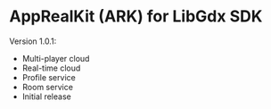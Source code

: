 AppRealKit (ARK) for LibGdx SDK
=============

Version 1.0.1:
* Multi-player cloud
* Real-time cloud
* Profile service
* Room service
* Initial release